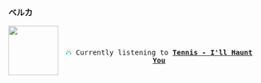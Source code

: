 ### ベルカ
<kbd>
<a href="https://www.youtube.com/results?search_query=Tennis+I&#39;ll+Haunt+You" target="_blank">
    <img align="left" width="100" height="100" src="https:&#x2F;&#x2F;lastfm.freetls.fastly.net&#x2F;i&#x2F;u&#x2F;174s&#x2F;47fbd156883d32518f4360e71bde2384.jpg">
</a>

</br></br><p align="center"><img height="12" width="12" src="assets/listening.png"> Currently listening to <b><a href="https://www.youtube.com/results?search_query=Tennis+I&#39;ll+Haunt+You" target="_blank">Tennis - I&#39;ll Haunt You</a> </b></p>
</kbd>
